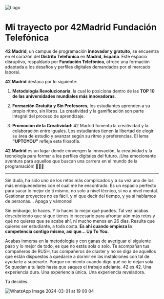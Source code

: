 ![Logo](https://www.42madrid.com/wp-content/uploads/2020/05/42-Madrid-Quiz-1366x621.jpg)
# Mi trayecto por 42Madrid Fundación Telefónica

**42 Madrid**, un campus de programación **innovador y gratuito**, se encuentra en el corazón del **Distrito Telefónica** en **Madrid, España**.
Este espacio disruptivo, respaldado por **Fundación Telefónica**, ofrece una formación adaptada a los desafíos y perfiles digitales demandados por el mercado laboral.

**42 Madrid** destaca por lo siguiente:

1. **Metodología Revolucionaria**, la cual lo posiciona dentro de las **TOP 10 de las universidades mundiales más innovadoras**.

2. **Formación Gratuita y Sin Profesores**, los estudiantes aprenden a su propio ritmo, sin libros.
La creatividad y la gamificación son parte integral del proceso de aprendizaje.

3. **Promoción de la Creatividad**: 42 Madrid fomenta la creatividad y la colaboración entre iguales.
Los estudiantes tienen la libertad de elegir su área de estudio y avanzar según su ritmo y preferencias.
El lema **"UPTOYOU"** refleja esta filosofía.

**42 Madrid** es un lugar donde convergen la innovación, la creatividad y la tecnología para formar a los perfiles digitales del futuro.
¡Una emocionante aventura para aquellos que buscan una carrera en el mundo de la programación! 🚀👩‍💻

**************

Sin duda, ha sido uno de los retos más complicados y a su vez uno de los más enriquecedores con el cual me he encontrado.
Es un espacio perfecto para sacar lo mejor de ti mismo, no solo a nivel técnico, si no a nivel mental.
Gestionar proyectos no es fácil, y ni que decir del tiempo, y ya si hablamos de personas...
Apaga y vámonos!

Sin embargo, lo haces. Y lo haces lo mejor qué puedes.
Tal vez acabas descubriendo que sí que tienes lo necesario para afrontar aún más retos y qué no quieres que se acabe ahí, ni mucho menos en 26 días.
Resulta que quieres ser estudiante, a toda costa.
**Es ahí cuando empieza la competencia contigo mismo, así que... Up To You.**

Acabas inmersa en la metodología y con ganas de averiguar el siguiente paso y lo mejor de todo, es que no estás sola o solo. Te acompañan tus compañeros de RUSH, tus compañeros de cluster y no se diga de aquellos que están dispuestos a quedarse a dormir en las instalciones con tal de ayudarte a superarte. Porque no miento cuando digo qué no te dejan sola. Se quedan a tu lado hasta que saques el trabajo adelante.
42 es 42.
Una experiencia dura.
Una experiencia única.
Una experiencia reveladora.

Tú decides.

![WhatsApp Image 2024-03-01 at 19 00 04](https://github.com/cedelin/42_Madrid/assets/147629979/1e5a118a-001b-4519-9f71-da5ed3c1721d)
